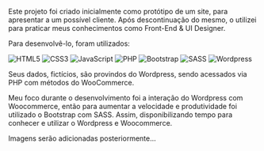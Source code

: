 Este projeto foi criado inicialmente como protótipo de um site, para apresentar a um possível cliente. Após descontinuação do mesmo, o utilizei para praticar meus conhecimentos como Front-End & UI Designer.

Para desenvolvê-lo, foram utilizados:

![HTML5](https://img.shields.io/badge/html5-%23E34F26.svg?style=for-the-badge&logo=html5&logoColor=white)
![CSS3](https://img.shields.io/badge/css3-%231572B6.svg?style=for-the-badge&logo=css3&logoColor=white)
![JavaScript](https://img.shields.io/badge/javascript-%23323330.svg?style=for-the-badge&logo=javascript&logoColor=%23F7DF1E)
![PHP](https://img.shields.io/badge/PHP-777BB4?style=for-the-badge&logo=php&logoColor=white)
![Bootstrap](https://img.shields.io/badge/Bootstrap-563D7C?style=for-the-badge&logo=bootstrap&logoColor=white)
![SASS](https://img.shields.io/badge/Sass-CC6699?style=for-the-badge&logo=sass&logoColor=white)
![Wordpress](https://img.shields.io/badge/Wordpress-21759B?style=for-the-badge&logo=wordpress&logoColor=white)

Seus dados, fictícios, são provindos do Wordpress, sendo acessados via PHP com métodos do WooCommerce.

Meu foco durante o desenvolvimento foi a interação do Wordpress com Woocommerce, então para aumentar a velocidade e produtividade foi utilizado o Bootstrap com SASS.
Assim, disponibilizando tempo para conhecer e utilizar o Wordpress e Woocommerce.

Imagens serão adicionadas posteriormente...
